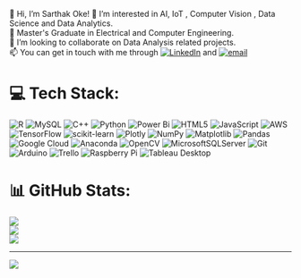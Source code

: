 👋 Hi, I’m Sarthak Oke!
👀 I’m interested in AI, IoT , Computer Vision , Data Science and Data Analytics.<br/>
🌱 Master's Graduate in Electrical and Computer Engineering.<br/>
💞️ I’m looking to collaborate on Data Analysis related projects.<br/>
📫 You can get in touch with me through [![LinkedIn](https://img.shields.io/badge/LinkedIn-%230077B5.svg?logo=linkedin&logoColor=white)](https://linkedin.com/in/sarthakoke) and [![email](https://img.shields.io/badge/Email-D14836?logo=gmail&logoColor=white)](mailto:sarthakoke@gmail.com)

# 💻 Tech Stack:
![R](https://img.shields.io/badge/r-%23276DC3.svg?style=for-the-badge&logo=r&logoColor=white) ![MySQL](https://img.shields.io/badge/mysql-4479A1.svg?style=for-the-badge&logo=mysql&logoColor=white) ![C++](https://img.shields.io/badge/c++-%2300599C.svg?style=for-the-badge&logo=c%2B%2B&logoColor=white) ![Python](https://img.shields.io/badge/python-3670A0?style=for-the-badge&logo=python&logoColor=ffdd54) ![Power Bi](https://img.shields.io/badge/power_bi-F2C811?style=for-the-badge&logo=powerbi&logoColor=black) ![HTML5](https://img.shields.io/badge/html5-%23E34F26.svg?style=for-the-badge&logo=html5&logoColor=white) ![JavaScript](https://img.shields.io/badge/javascript-%23323330.svg?style=for-the-badge&logo=javascript&logoColor=%23F7DF1E) ![AWS](https://img.shields.io/badge/AWS-%23FF9900.svg?style=for-the-badge&logo=amazon-aws&logoColor=white) ![TensorFlow](https://img.shields.io/badge/TensorFlow-%23FF6F00.svg?style=for-the-badge&logo=TensorFlow&logoColor=white) ![scikit-learn](https://img.shields.io/badge/scikit--learn-%23F7931E.svg?style=for-the-badge&logo=scikit-learn&logoColor=white) ![Plotly](https://img.shields.io/badge/Plotly-%233F4F75.svg?style=for-the-badge&logo=plotly&logoColor=white) ![NumPy](https://img.shields.io/badge/numpy-%23013243.svg?style=for-the-badge&logo=numpy&logoColor=white) ![Matplotlib](https://img.shields.io/badge/Matplotlib-%23ffffff.svg?style=for-the-badge&logo=Matplotlib&logoColor=black) ![Pandas](https://img.shields.io/badge/pandas-%23150458.svg?style=for-the-badge&logo=pandas&logoColor=white) ![Google Cloud](https://img.shields.io/badge/GoogleCloud-%234285F4.svg?style=for-the-badge&logo=google-cloud&logoColor=white) ![Anaconda](https://img.shields.io/badge/Anaconda-%2344A833.svg?style=for-the-badge&logo=anaconda&logoColor=white) ![OpenCV](https://img.shields.io/badge/opencv-%23white.svg?style=for-the-badge&logo=opencv&logoColor=white) ![MicrosoftSQLServer](https://img.shields.io/badge/Microsoft%20SQL%20Server-CC2927?style=for-the-badge&logo=microsoft%20sql%20server&logoColor=white) ![Git](https://img.shields.io/badge/git-%23F05033.svg?style=for-the-badge&logo=git&logoColor=white) ![Arduino](https://img.shields.io/badge/-Arduino-00979D?style=for-the-badge&logo=Arduino&logoColor=white) ![Trello](https://img.shields.io/badge/Trello-%23026AA7.svg?style=for-the-badge&logo=Trello&logoColor=white) ![Raspberry Pi](https://img.shields.io/badge/-Raspberry_Pi-C51A4A?style=for-the-badge&logo=Raspberry-Pi) ![Tableau Desktop](https://img.shields.io/badge/Tableau_Desktop-%23E9762B.svg?style=for-the-badge&logo=tableau&logoColor=white)
# 📊 GitHub Stats:
![](https://github-readme-stats.vercel.app/api?username=sarthakoke&theme=default&hide_border=false&include_all_commits=false&count_private=false)<br/>
![](https://nirzak-streak-stats.vercel.app/?user=sarthakoke&theme=default&hide_border=false)<br/>
![](https://github-readme-stats.vercel.app/api/top-langs/?username=sarthakoke&theme=default&hide_border=false&include_all_commits=false&count_private=false&layout=compact)

---
[![](https://visitcount.itsvg.in/api?id=sarthakoke&icon=10&color=13)](https://visitcount.itsvg.in)

<!-- Proudly created with GPRM ( https://gprm.itsvg.in ) -->
